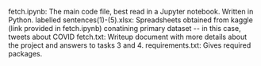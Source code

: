 fetch.ipynb: The main code file, best read in a Jupyter notebook. Written in Python.
labelled sentences(1)-(5).xlsx: Spreadsheets obtained from kaggle (link provided in fetch.ipynb) conatining primary dataset -- in this case, tweets about COVID
fetch.txt: Writeup document with more details about the project and answers to tasks 3 and 4.
requirements.txt: Gives required packages.

